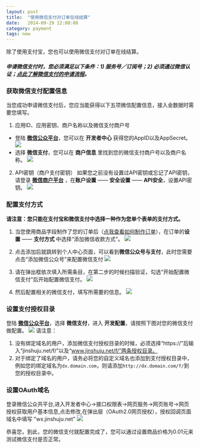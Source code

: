 ```yaml
---
layout: post
title:  "使用微信支付对订单在线结算"
date:   2014-09-29 12:00:08
category: payment
tags: new
---
```


除了使用支付宝，您也可以使用微信支付对订单在线结算。

##### 申请微信支付时，您必须满足以下条件：1) 服务号／订阅号；2) 必须通过微信认证；[点此了解微信支付的申请流程](http://kf.qq.com/faq/120911VrYVrA140305ja2a67.html)。

### 获取微信支付配置信息

当您成功申请微信支付后，您应当能获得以下五项微信配置信息，接入金数据时需要您填写。

1. 应用ID、应用密钥、商户名称以及微信支付商户号
  * 登陆 **[微信公众平台](https://mp.weixin.qq.com)**，您可以在 **开发者中心** 获得您的AppID以及AppSecret。
  ![](/images/wxpay-appid.png)
  * 选择 **微信支付**，您可以在 **商户信息** 里找到您的微信支付商户号以及商户名称。
  ![](/images/wxpay-name.png)
2. API密钥（商户支付密钥）
  如果您之前没有设置过API密钥或忘记了API密钥，请登录 **[微信商户平台](https://mch.weixin.qq.com)** ，在**账户设置** —— **安全设置** —— **API安全**，设置API密钥。
  ![](/images/wxpay-secret.png)

### 配置支付方式

**请注意：您只能在支付宝和微信支付中选择一种作为您单个表单的支付方式。**

1. 当您使用商品字段制作了您的订单后（[点我查看如何制作订单](goods-field.html)），在订单的**设置** —— **支付方式** 中选择“添加微信收款方式”。
  ![](/images/wxpay-1.png)

2. 点击添加后就跳转到个人中心页面，可以看到**微信公众号与支付**，此时您需要点击“添加微信公众号”来配置微信支付
  ![](/images/wxpay-2.png)

3. 请在弹出框依次填入所需条目，在第二步的时候扫描验证，勾选“开始配置微信支付”后开始配置微信支付。
  ![](/images/wxpay-3.png)

4. 然后配置相关的微信支付，填写所需要的信息。
  ![](/images/wxpay-4.png)  

<h3 id="wxpay-setting">设置支付授权目录</h3>

登陆 **[微信公众平台](https://mp.weixin.qq.com)**，选择 **微信支付**，进入 **开发配置**，请按照下图对您的微信支付做配置。
  ![](/images/wxpay-setting2.png)
请注意：

1. 没有绑定域名的用户，添加微信支付授权目录的时候，必须选择“https://”后输入“jinshuju.net/f/”以及“www.jinshuju.net/f/”两条授权目录。
2. 对于绑定了域名的用户，请务必将您的自定义域名也添加到支付授权目录中，例如您的绑定域名为`dx.domain.com`，则请添加`http://dx.domain.com/f/`到您的授权目录中。

### 设置OAuth域名
登录微信公众共平台,进入开发者中心->接口权限表->网页服务->网页账号->网页授权获取用户基本信息,点击修改,在弹出层（OAuth2.0网页授权），授权回调页面域名中填写 "wx.jinshuju.net"
  ![](/images/wxpay-callback.png)

恭喜您，到此，您的微信支付就配置完成了，您可以通过设置商品价格为0.01元来测试微信支付是否正常。

